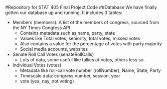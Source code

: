 #Repository for STAT 405 Final Project Code
##Database
We have finally gotten our database up and running. It includes 3 tables:
- Members (members): A list of the members of congress, sourced from the NY Times Congress API
  - Contains metadata such as name, party, state
  - Values like Total votes, seniority, total votes, missed votes
  - Also contains a value for the percentage of votes with party majority
  - Social media accounts, websites
- Senate Roll Call Votes (senateRollCalls)
  -  Lots of data, some useful like tallies of votes, others less so.
- Individual Votes (votes)
  - Metadata like roll-call vote number (rollNumber), Name, State, Party
  - Timescale data: congress number, session, year
  - vote (yea, nay, not voting)
